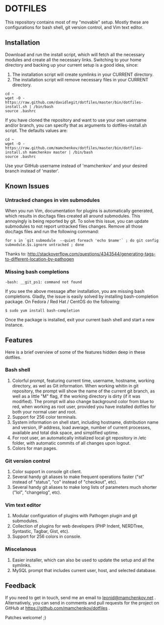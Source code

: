 DOTFILES
========

This repository contains most of my "movable" setup.  Mostly these are configurations
for bash shell, git version control, and Vim text editor.

Installation
------------

Download and run the install script, which will fetch all the necessary modules and create
all the necessary links.  Switching to your home directory and backing up your current setup
is a good idea, since:

1. The installation script will create symlinks in your CURRENT directory.
2. The installation script will remove necessary files in your CURRENT directory.


```
cd ~
wget -O - https://raw.github.com/davidlegit/dotfiles/master/bin/dotfiles-install.sh | /bin/bash
source .bashrc
```

If you have cloned the repository and want to use your own username and/or branch, you can
specify that as arguments to dotfiles-install.sh script.  The defaults values are:

```
cd ~
wget -O - https://raw.github.com/mamchenkov/dotfiles/master/bin/dotfiles-install.sh mamchenkov master | /bin/bash
source .bashrc
```

Use your GitHub username instead of 'mamchenkov' and your desired branch instead of 'master'.

Known Issues
------------

### Untracked changes in vim submodules

When you run Vim, documentation for plugins is automatically generated, which results in doc/tags files created all
around submodules.  This annoyingly is being reported by git.  To solve this issue, you can update submodules to not
report untracked files changes.  Remove all those doc/tags files and run the following command:

```
for s in `git submodule  --quiet foreach 'echo $name'` ; do git config submodule.$s.ignore untracked ; done
```

Thanks to: http://stackoverflow.com/questions/4343544/generating-tags-to-different-location-by-pathogen

### Missing bash completions

```
-bash: __git_ps1: command not found
```

If you see the above message after installation, you are missing bash completions.  Gladly, the issue
is easily solved by installing bash-completion package.  On Fedora / Red Hat / CentOS do the following:

```
$ sudo yum install bash-completion
```

Once the package is installed, exit your current bash shell and start a new instance.

Features
--------

Here is a brief overview of some of the features hidden deep in these dotfiles.

### Bash shell

1.	Colorful prompt, featuring current time, username, hostname, working directory, as wel as Git information.
	When working whitin in git repository, the prompt will show the name of the current git branch, as well as 
	a little "M" flag, if the working directory is dirty (if it was modified).  The prompt will also change
	background color from blue to red, when working as root user, provided you have installed dotfiles for both
	your normal user and root.
2.	Support for 256 color terminals.
3.	System information on shell start, including hostname, distribution name and version, IP address, load average,
	number of current processes, available and total disk space, and simplified uptime.
4.	For root user, an automatically initialized local git repository in /etc folder, with automatic commits of all
	changes upon logout.
5.  Colors for man pages.

### Git version control

1.	Color support in console git client.
2.	Several handy git aliases to make frequent operations faster ("st" instead of "status", "co" instead of "checkout",
	etc).
3.	Several handy git aliases to make long lists of parameters much shorter ("lol", "changelog", etc).

### Vim text editor

1.	Modular configuration of plugins with Pathogen plugin and git submodules.
2.  Collection of plugins for web developers (PHP Indent, NERDTree, Syntastic, Tagbar, Gist, etc).
3.	Support for 256 colors in console.

### Miscelanous

1. 	Easier installer, which can also be used to update the setup and all the symlinks.
2.  MySQL prompt that includes current user, host, and selected database.

Feedback
--------

If you need to get in touch, send me an email to leonid@mamchenkov.net .  Alternatively, you can send in
comments and pull requests for the project on GitHub at https://github.com/mamchenkov/dotfiles .

Patches welcome! ;)

